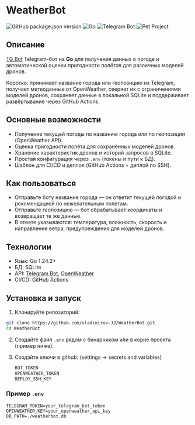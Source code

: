 # WeatherBot

![GitHub package.json version](https://img.shields.io/badge/version-1.0.3-blue)
![Go](https://img.shields.io/badge/go-1.24.2-blue)
![Telegram Bot](https://img.shields.io/badge/telegram_bot-blueviolet)
![Pet Project](https://img.shields.io/badge/pet--project-personal-brightgreen)

## Описание
[TG Bot](https://t.me/weather_from_name_bot)
Telegram-бот на **Go** для получения данных о погоде и автоматической оценки пригодности полётов для различных моделей дронов.

Коротко: принимает название города или геопозицию из Telegram, получает метеоданные от OpenWeather, сверяет их с ограничениями моделей дронов, сохраняет данные в локальной SQLite и поддерживает развёртывание через GitHub Actions.

## Основные возможности

- Получение текущей погоды по названию города или по геопозиции (OpenWeather API).
- Оценка пригодности полёта для сохранённых моделей дронов.
- Хранение характеристик дронов и историй запросов в SQLite.
- Простая конфигурация через `.env` (токены и пути к БД).
- Шаблон для CI/CD и деплоя (GitHub Actions + деплой по SSH).

## Как пользоваться

- Отправьте боту название города — он ответит текущей погодой и рекомендацией по нежелательным полетам.
- Отправьте геопозицию — бот обрабатывает координаты и возвращает те же данные.
- В ответе указываются: температура, влажность, скорость и направление ветра, предупреждения для моделей дронов.

## Технологии
- Язык: Go 1.24.2+
- БД: SQLite
- API: [Telegram Bot](https://github.com/go-telegram-bot-api/telegram-bot-api), [OpenWeather](https://openweathermap.org/)
- CI/CD: GitHub Actions

## Установка и запуск

1. Клонируйте репозиторий:

```bash
git clone https://github.com/vladimirov-JJ/WeatherBot.git
cd WeatherBot
```

2. Создайте файл `.env` рядом с бинарником или в корне проекта (пример ниже).

3. Создайте ключи в github: (settings -> secrets and variables)
   ```bash
   BOT_TOKEN
   OPENWEATHER_TOKEN
   DEPLOY_SSH_KEY

### Пример `.env`

```env
TELEGRAM_TOKEN=your_telegram_bot_token
OPENWEATHER_KEY=your_openweather_api_key
DB_PATH=./weatherbot.db